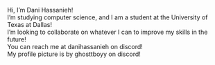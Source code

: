 Hi, I’m Dani Hassanieh!<br>
I’m studying computer science, and I am a student at the University of Texas at Dallas!<br>
I’m looking to collaborate on whatever I can to improve my skills in the future!<br>
You can reach me at danihassanieh on discord!<br>
My profile picture is by ghosttboyy on discord!<br>
